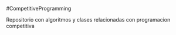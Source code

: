 #CompetitiveProgramming

Repositorio con algoritmos y clases relacionadas con programacion competitiva
